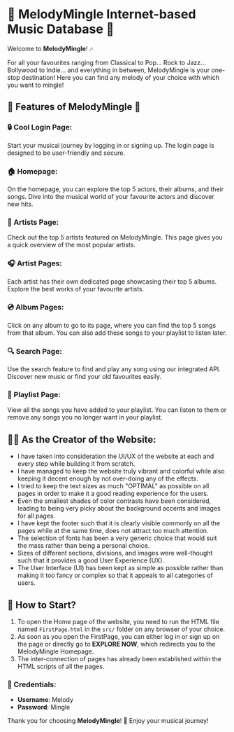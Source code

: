 # 🎵 MelodyMingle Internet-based Music Database 🎵

Welcome to **MelodyMingle**! 🎶

For all your favourites ranging from Classical to Pop... Rock to Jazz... Bollywood to Indie... and everything in between, MelodyMingle is your one-stop destination! Here you can find any melody of your choice with which you want to mingle!

## 🎸 Features of MelodyMingle 🎷

### 🔒 Cool Login Page:
Start your musical journey by logging in or signing up. The login page is designed to be user-friendly and secure.

### 🏠 Homepage:
On the homepage, you can explore the top 5 actors, their albums, and their songs. Dive into the musical world of your favourite actors and discover new hits.

### 🎤 Artists Page:
Check out the top 5 artists featured on MelodyMingle. This page gives you a quick overview of the most popular artists.

### 🎧 Artist Pages:
Each artist has their own dedicated page showcasing their top 5 albums. Explore the best works of your favourite artists.

### 💿 Album Pages:
Click on any album to go to its page, where you can find the top 5 songs from that album. You can also add these songs to your playlist to listen later.

### 🔍 Search Page:
Use the search feature to find and play any song using our integrated API. Discover new music or find your old favourites easily.

### 📜 Playlist Page:
View all the songs you have added to your playlist. You can listen to them or remove any songs you no longer want in your playlist.

## 👨‍💻 As the Creator of the Website:

- I have taken into consideration the UI/UX of the website at each and every step while building it from scratch.
- I have managed to keep the website truly vibrant and colorful while also keeping it decent enough by not over-doing any of the effects.
- I tried to keep the text sizes as much "OPTIMAL" as possible on all pages in order to make it a good reading experience for the users.
- Even the smallest shades of color contrasts have been considered, leading to being very picky about the background accents and images for all pages.
- I have kept the footer such that it is clearly visible commonly on all the pages while at the same time, does not attract too much attention.
- The selection of fonts has been a very generic choice that would suit the mass rather than being a personal choice.
- Sizes of different sections, divisions, and images were well-thought such that it provides a good User Experience (UX).
- The User Interface (UI) has been kept as simple as possible rather than making it too fancy or complex so that it appeals to all categories of users.

## 🚀 How to Start?

1. To open the Home page of the website, you need to run the HTML file named `FirstPage.html` in the `src/` folder on any browser of your choice.
2. As soon as you open the FirstPage, you can either log in or sign up on the page or directly go to **EXPLORE NOW**, which redirects you to the MelodyMingle Homepage.
3. The inter-connection of pages has already been established within the HTML scripts of all the pages.

### 🔑 Credentials:
- **Username**: Melody
- **Password**: Mingle

Thank you for choosing **MelodyMingle**! 🎵 Enjoy your musical journey!
